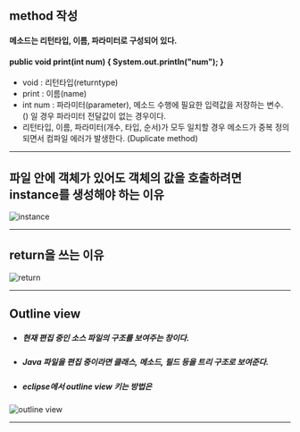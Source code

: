 ## method 작성
#### 메소드는 리턴타입, 이름, 파라미터로 구성되어 있다.
#### public void print(int num) { System.out.println("num"); }
- void : 리턴타입(returntype)
- print : 이름(name)
- int num : 파라미터(parameter), 메소드 수행에 필요한 입력값을 저장하는 변수. () 일 경우 파라미터 전달값이 없는 경우이다.
- 리턴타입, 이름, 파라미터(개수, 타입, 순서)가 모두 일치할 경우 메소드가 중복 정의 되면서 컴파일 에러가 발생한다. (Duplicate method)

---
## 파일 안에 객체가 있어도 객체의 값을 호출하려면 instance를 생성해야 하는 이유

![instance](https://github.com/LeeKangHo1/My-Java-study/assets/171015955/ca130ae4-8cce-4b9f-97a0-2c614c6f51e7)

---
## return을 쓰는 이유

![return](https://github.com/LeeKangHo1/My-Java-study/assets/171015955/415d4a3b-185c-4165-a8db-1c665d54b998)

---
## Outline view
- ##### 현재 편집 중인 소스 파일의 구조를 보여주는 창이다.
- ##### Java 파일을 편집 중이라면 클래스, 메소드, 필드 등을 트리 구조로 보여준다.
- ##### eclipse에서 outline view 키는 방법은 

![outline view](https://github.com/LeeKangHo1/My-Java-study/assets/171015955/b7d02329-7ee0-4a86-b7ad-b46809038cf7)

---



